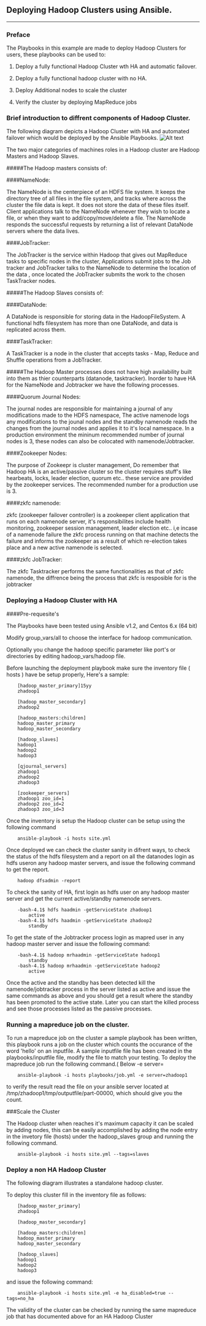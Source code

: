 ## Deploying Hadoop Clusters using Ansible.
-------------------------------------------------- 

### Preface

The Playbooks in this example are  made to deploy Hadoop Clusters for users, these playbooks can be used to:

1) Deploy a fully functional Hadoop Cluster wth HA and automatic failover.

2) Deploy a fully functional hadoop cluster with no HA.

3)  Deploy Additional nodes to scale the cluster

4) Verify the cluster by deploying MapReduce jobs

### Brief introduction to diffrent components of Hadoop Cluster.

The following diagram depicts a Hadoop Cluster with HA and automated failover which would be deployed by the Ansible Playbooks.
![Alt text](/hadoop_ha.png "Hadoop HA")

The two major categories of machines roles in a Hadoop cluster are Hadoop Masters and Hadoop Slaves.

#####The Hadoop masters consists of:
    
####NameNode:      

The NameNode is the centerpiece of an HDFS file system. It keeps the directory tree of all files in the file system, and tracks where across the cluster the file data is kept. It does not store the data of these files itself. Client applications talk to the NameNode whenever they wish to locate a file, or when they want to add/copy/move/delete a file. The NameNode responds the successful requests by returning a list of relevant DataNode servers where the data lives.

####JobTracker:

The JobTracker is the service within Hadoop that gives out MapReduce tasks to specific nodes in the cluster, Applications submit jobs to the Job tracker and JobTracker talks to the NameNode to determine the location of the data , once located the JobTracker submits the work to the chosen TaskTracker nodes.

#####The Hadoop Slaves consists of:

####DataNode:  

A DataNode is responsible for storing data in the HadoopFileSystem. A functional hdfs filesystem has more than one DataNode, and data is replicated across them.

####TaskTracker:  

A TaskTracker is a node in the cluster that accepts tasks - Map, Reduce and Shuffle operations from a JobTracker.


#####The Hadoop Master processes does not have high availability built into them as thier counterparts (datanode, tasktracker). Inorder to have HA for the NameNode and Jobtracker we have the following processes.

####Quorum Journal Nodes:    

The journal nodes are responsible for maintaining a journal of any modifications made to the HDFS namespace, The active namenode logs any modifications to the jounal nodes and the standby namenode reads the changes from the journal nodes and applies it to it's local namespace. In a production environment the mininum recommended number of journal nodes is 3, these nodes can also be colocated with namenode/Jobtracker.

####Zookeeper Nodes:    

The purpose of Zookeepr is cluster management, Do remember that Hadoop HA is an active/passive cluster so the cluster requires stuff's like hearbeats, locks, leader election, quorum etc.. these service are provided by the zookeeper services. The recommended number for a production use is 3.

####zkfc namenode: 

zkfc (zookeeper failover controller) is a zookeeper client application that runs on each namenode server, it's responsibilites include health monitoring, zookeeper session management, leader election etc.. i,e incase of a namenode failure the zkfc process running on that machine detects the failure and informs the zookeeper as a result of which re-election takes place and a new active namenode is selected.

####zkfc JobTracker: 

The zkfc Tasktracker performs the same functionalities as that of zkfc namenode, the diffrence being the process that zkfc is resposible for is the jobtracker 


### Deploying a Hadoop Cluster with HA

####Pre-requesite's

The Playbooks have been tested using Ansible v1.2, and Centos 6.x (64 bit)

Modify group_vars/all to choose the interface for hadoop communication.

Optionally you change the hadoop specific parameter like port's or directories by editing hadoop_vars/hadoop file.

Before launching the deployment playbook make sure the inventory file ( hosts ) have be setup properly, Here's a sample: 

		[hadoop_master_primary]15yy
		zhadoop1

		[hadoop_master_secondary]
		zhadoop2

		[hadoop_masters:children]
		hadoop_master_primary
		hadoop_master_secondary

		[hadoop_slaves]
		hadoop1
		hadoop2
		hadoop3

		[qjournal_servers]
		zhadoop1
		zhadoop2
		zhadoop3

		[zookeeper_servers]
		zhadoop1 zoo_id=1
		zhadoop2 zoo_id=2
		zhadoop3 zoo_id=3 

Once the inventory is setup the Hadoop cluster can be setup using the following command

		ansible-playbook -i hosts site.yml

Once deployed we can check the cluster sanity in difrent ways, to check the status of the hdfs filesystem and a report on all the datanodes login as hdfs useron any hadoop master servers, and issue the following command to get the report.

		hadoop dfsadmin -report

To check the sanity of HA, first login as hdfs user on any hadoop master server and get the current active/standby namenode servers.

		-bash-4.1$ hdfs haadmin -getServiceState zhadoop1
			active
		-bash-4.1$ hdfs haadmin -getServiceState zhadoop2
			standby

To get the state of the Jobtracker process login as mapred user in any hadoop master server and issue the following command:

		-bash-4.1$ hadoop mrhaadmin -getServiceState hadoop1
			standby
		-bash-4.1$ hadoop mrhaadmin -getServiceState hadoop2
			active

Once the active and the standby has been detected kill the namenode/jobtracker process in the server listed as active and issue the same commands as above 
and you should get a result where the standby has been promoted to the active state. Later you can start the killed process and see those processes listed as the passive processes.

### Running a mapreduce job on the cluster.

To run a mapreduce job on the cluster a sample playbook has been written, this playbook runs a job on the cluster which counts the occurance of the word 'hello' on an inputfile. A sample inputfile file has been created in the playbooks/inputfile file, modify the file to match your testing.
To deploy the mapreduce job run the following command.( Below -e server=<any of your hadoop master server> 

		ansible-playbook -i hosts playbooks/job.yml -e server=zhadoop1

to verify the result read the file on your ansible server located at /tmp/zhadoop1/tmp/outputfile/part-00000, which should give you the count.

###Scale the Cluster

The Hadoop cluster when reaches it's maximum capacity it can be scaled by adding nodes, this can be easily accomplished by adding the node entry in the invetory file (hosts) under the hadoop_slaves group and running the following command.

		ansible-playbook -i hosts site.yml --tags=slaves

### Deploy a non HA Hadoop Cluster

The following diagram illustrates a standalone hadoop cluster.

To deploy this cluster fill in the inventory file as follows: 

		[hadoop_master_primary]
		zhadoop1

		[hadoop_master_secondary]

		[hadoop_masters:children]
		hadoop_master_primary
		hadoop_master_secondary

		[hadoop_slaves]
		hadoop1
		hadoop2
		hadoop3

and issue the following command:

		ansible-playbook -i hosts site.yml -e ha_disabled=true --tags=no_ha

The validity of the cluster can be checked by running the same mapreduce job that has documented above for an HA Hadoop Cluster
